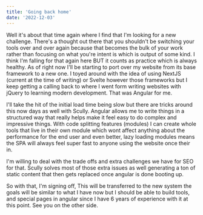 ```yaml
---
title: 'Going back home'
date: '2022-12-03'
---
```


Well it's about that time again where I find that I'm looking for a new challenge. There's a thought out there that you shouldn't be switching your tools over and over again because that becomes the bulk of your work rather than focusing on what you're intent is which is output of some kind. I think I'm falling for that again here BUT it counts as practice which is always healthy. As of right now I'll be starting to port over my website from its base framework to a new one. I toyed around with the idea of using NextJS (current at the time of writing) or Svelte however those frameworks but I keep getting a calling back to where I went form writing websites with jQuery to learning modern development. That was Angular for me.

I'll take the hit of the initial load time being slow but there are tricks around this now days as well with Scully. Angular allows me to write things in a structured way that really helps make it feel easy to do complex and impressive things. With code splitting features (modules) I can create whole tools that live in their own module which wont affect anything about the performance for the end user and even better, lazy loading modules means the SPA will always feel super fast to anyone using the website once their in. 

I'm willing to deal with the trade offs and extra challenges we have for SEO for that. Scully solves most of those extra issues as well generating a ton of static content that then gets replaced once angular is done booting up.

So with that, I'm signing off, This will be transferred to the new system the goals will be similar to what I have now but I should be able to build tools, and special pages in angular since I have 6 years of experience with it at this point. See you on the other side.